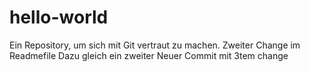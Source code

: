 # hello-world
Ein Repository, um sich mit Git vertraut zu machen.
Zweiter Change im Readmefile
Dazu gleich ein zweiter
Neuer Commit mit 3tem change
